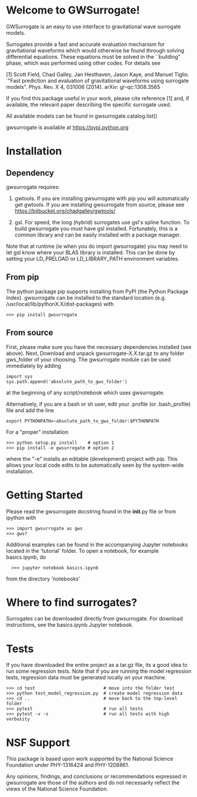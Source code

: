 # Welcome to GWSurrogate! #

GWSurrogate is an easy to use interface to gravitational wave surrogate models.

Surrogates provide a fast and accurate evaluation mechanism for gravitational
waveforms which would otherwise be found through solving differential 
equations. These equations must be solved in the ``building" phase, which 
was performed using other codes. For details see

[1] Scott Field, Chad Galley, Jan Hesthaven, Jason Kaye, and Manuel Tiglio. 
`"Fast prediction and evaluation of gravitational waveforms using surrogate 
models". Phys. Rev. X 4, 031006 (2014). arXiv: gr-qc:1308.3565

If you find this package useful in your work, please cite reference [1] and, 
if available, the relevant paper describing the specific surrogate used. 

All available models can be found in gwsurrogate.catalog.list()

gwsurrogate is available at https://pypi.python.org

# Installation #

## Dependency ##

gwsurrogate requires:

1)  gwtools. If you are installing gwsurrogate with pip you
will automatically get gwtools. If you are installing gwsurrogate from 
source, please see https://bitbucket.org/chadgalley/gwtools/

2) gsl. For speed, the long (hybrid) surrogates use gsl's spline function. 
To build gwsurrogate you must have gsl installed. Fortunately, this is a
common library and can be easily installed with a package manager. 

Note that at runtime (ie when you do import gwsurrogate) you may need to let
gsl know where your BLAS library is installed. This can be done by setting
your LD_PRELOAD or LD_LIBRARY_PATH environment variables. 

## From pip ##

The python package pip supports installing from PyPI (the Python Package 
Index). gwsurrogate can be installed to the standard location 
(e.g. /usr/local/lib/pythonX.X/dist-packages) with

```
>>> pip install gwsurrogate
```

## From source ##

First, please make sure you have the necessary dependencies
installed (see above). Next, Download and unpack gwsurrogate-X.X.tar.gz
to any folder gws_folder of your choosing. The gwsurrogate module can
be used immediately by adding

```
import sys
sys.path.append('absolute_path_to_gws_folder')
```

at the beginning of any script/notebook which uses gwsurrogate. 

Alternatively, if you are a bash or sh user, edit your .profile 
(or .bash_profile) file and add the line

```
export PYTHONPATH=~absolute_path_to_gws_folder:$PYTHONPATH
```

For a "proper" installation

```
>>> python setup.py install    # option 1
>>> pip install -e gwsurrogate # option 2
```

where the "-e" installs an editable (development) project with pip. This allows
your local code edits to be automatically seen by the system-wide installation.


# Getting Started #

Please read the gwsurrogate docstring found in the __init__.py file
or from ipython with

```
>>> import gwsurrogate as gws
>>> gws?
```

Additional examples can be found in the accompanying Jupyter notebooks
located in the 'tutorial' folder. To open a notebook, for example
basics.ipynb, do

```
  >>> jupyter notebook basics.ipynb
```
from the directory 'notebooks'


# Where to find surrogates? #

Surrogates can be downloaded directly from gwsurrogate. For download 
instructions, see the basics.ipynb Jupyter notebook.


# Tests #

If you have downloaded the entire project as a tar.gz file, its a good idea
to run some regression tests. Note that if you are running the model regression
tests, regression data must be generated locally on your machine.


```
>>> cd test                          # move into the folder test
>>> python test_model_regression.py  # create model regression data
>>> cd ..                            # move back to the top-level folder
>>> pytest                           # run all tests
>>> pytest -v -s                     # run all tests with high verbosity
```

# NSF Support #

This package is based upon work supported by the National Science Foundation 
under PHY-1316424 and PHY-1208861.

Any opinions, findings, and conclusions or recommendations expressed in 
gwsurrogate are those of the authors and do not necessarily reflect the 
views of the National Science Foundation.
